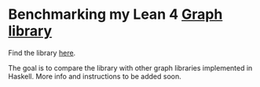 # Benchmarking my Lean 4 [Graph library](https://github.com/PeterKementzey/graph-library-for-lean4)

Find the library [here](https://github.com/PeterKementzey/graph-library-for-lean4).

The goal is to compare the library with other graph libraries implemented in Haskell. More info and instructions to be added soon.
